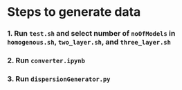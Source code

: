 # Steps to generate data

### 1. Run `test.sh` and select number of `noOfModels` in `homogenous.sh`, `two_layer.sh`, and `three_layer.sh`

### 2. Run `converter.ipynb`

### 3. Run `dispersionGenerator.py`